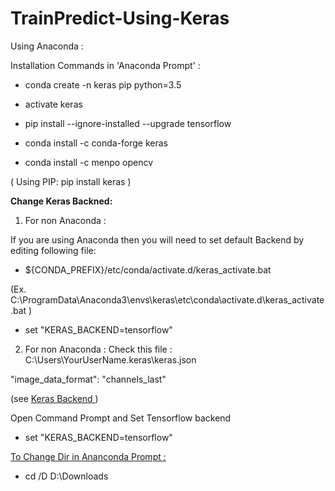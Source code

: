 # TrainPredict-Using-Keras

Using Anaconda :

Installation Commands in 'Anaconda Prompt' :

- conda create -n keras pip python=3.5

- activate keras

- pip install --ignore-installed --upgrade tensorflow

- conda install -c conda-forge keras

- conda install -c menpo opencv


( Using PIP: pip install keras )

<b> Change Keras Backned: </b>

1. For non Anaconda :

If you are using Anaconda then you will need to set default Backend by editing following file:

- ${CONDA_PREFIX}/etc/conda/activate.d/keras_activate.bat

(Ex. C:\ProgramData\Anaconda3\envs\keras\etc\conda\activate.d\keras_activate.bat )

- set "KERAS_BACKEND=tensorflow"

2. For non Anaconda :
Check this file : C:\Users\YourUserName\.keras\keras.json

"image_data_format": "channels_last"

(see <a href="https://keras.io/backend/">Keras Backend <a/> )
  
Open Command Prompt and Set Tensorflow backend

- set "KERAS_BACKEND=tensorflow"


<u> To Change Dir in Ananconda Prompt : </u>

- cd /D D:\Downloads
